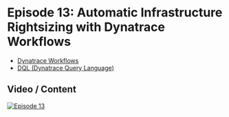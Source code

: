 # Episode 13: Automatic Infrastructure Rightsizing with Dynatrace Workflows

- [Dynatrace Workflows](https://dynatr.ac/43KcuQb)
- [DQL (Dynatrace Query Language)](https://dynatr.ac/3Kk0aiD)

## Video / Content

[![Episode 13](https://img.youtube.com/vi/dGWlnd1lNGQ/0.jpg)](https://www.youtube.com/watch?v=dGWlnd1lNGQ)

